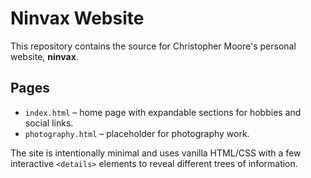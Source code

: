 # Ninvax Website

This repository contains the source for Christopher Moore's personal website, **ninvax**.

## Pages
- `index.html` – home page with expandable sections for hobbies and social links.
- `photography.html` – placeholder for photography work.

The site is intentionally minimal and uses vanilla HTML/CSS with a few interactive `<details>` elements to reveal different trees of information.

